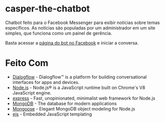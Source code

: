 # casper-the-chatbot

Chatbot feito para o Facebook Messenger para exibir notícias sobre temas específicos. As notícias são populadas por um administrador em um site simples, que funciona como um painel de gerência.

Basta acessar a [página do bot no Facebook](https://www.facebook.com/Casper-The-Chatbot-108505868102581/) e iniciar a conversa.

# Feito Com
- [Dialogflow](https://dialogflow.cloud.google.com) - Dialogflow™ is a platform for building conversational interfaces for apps and devices.
- [Node.js](https://nodejs.org) - Node.js® is a JavaScript runtime built on Chrome's V8 JavaScript engine.
- [express](https://expressjs.com//) - Fast, unopinionated, minimalist web framework for Node.js
- [MongoDB](https://www.mongodb.com/) - The database for
  modern applications
- [Mongoose](https://mongoosejs.com/) - Elegant MongoDB object modeling for Node.js
- [ejs](https://ejs.co/) - Embedded JavaScript templating
